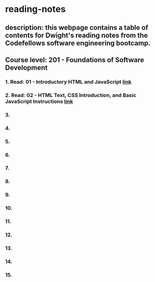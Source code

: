 # reading-notes

## description: this webpage contains a table of contents for Dwight's reading notes from the Codefellows software engineering bootcamp. 

## Course level: 201 - Foundations of Software Development 

### 1. Read: 01 - Introductory HTML and JavaScript  [link](https://github.com/dlindqu3/reading-notes/blob/main/code_201_notes/read_01.md)
### 2. Read: 02 - HTML Text, CSS Introduction, and Basic JavaScript Instructions  [link](https://github.com/dlindqu3/reading-notes/blob/main/code_201_notes/read_02.md) 
### 3. 
### 4. 
### 5. 
### 6. 
### 7. 
### 8. 
### 9. 
### 10. 
### 11. 
### 12. 
### 13. 
### 14. 
### 15. 


